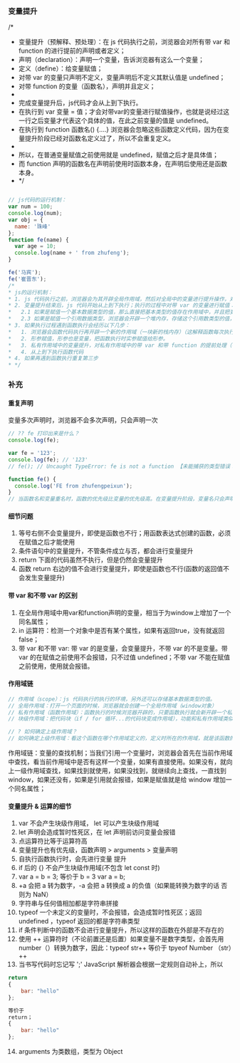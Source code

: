 ### 变量提升

/*
* 变量提升（预解释、预处理）：在 js 代码执行之前，浏览器会对所有带 var 和 function 的进行提前的声明或者定义；
* 声明（declaration）：声明一个变量，告诉浏览器有这么一个变量；
* 定义（define）：给变量赋值；
* 对带 var 的变量只声明不定义，变量声明后不定义其默认值是 undefined；
* 对带 function 的变量（函数名），声明并且定义；
*
* 完成变量提升后，js代码才会从上到下执行。
* 在执行到 var 变量 = 值；才会对带var的变量进行赋值操作，也就是说经过这一行之后变量才代表这个具体的值，在此之前变量的值是 undefined。
* 在执行到 function 函数名() {....} 浏览器会忽略这些函数定义代码，因为在变量提升阶段已经对函数名定义过了，所以不会重复定义。
*
* 所以，在普通变量赋值之前使用就是 undefined，赋值之后才是具体值；
* 而 function 声明的函数名在声明前使用时函数本身，在声明后使用还是函数本身。
* */

```javascript

// js代码的运行机制：
var num = 100;
console.log(num);
var obj = {
  name: '珠峰'
};
function fe(name) {
  var age = 10;
  console.log(name + ' from zhufeng');
}

fe('马宾');
fe('崔晋东');
/*
* js的运行机制：
* 1. js 代码执行之前，浏览器会为其开辟全局作用域，然后对全局中的变量进行提升操作，对带 var 和带 function 进行提前的声明或者定义；
* 2. 变量提升结束后，js 代码开始从上到下执行；执行的过程中对带 var 的变量进行赋值：
*   2.1 如果是赋值一个基本数据类型的值，那么直接把基本类型的值存在作用域中，并且把变量和值关联起来；
*   2.3 如果是赋值一个引用数据类型，浏览器会开辟一个堆内存，存储这个引用数类型的值，然后把这个堆内存的地址赋值给变量（这个时候这个内存地址是存在作用域中的）
* 3. 如果执行过程遇到函数执行会经历以下几步：
*   1. 浏览器会函数代码执行再开辟一个新的作用域（一块新的栈内存）（这解释函数每次执行都是互相独立的，因为每次执行的环境不同）
*   2. 形参赋值，形参也是变量，把函数执行时实参赋值给形参。
*   3. 私有作用域中的变量提升，对私有作用域中的带 var 和带 function 的提前处理（在当前作用域中变量提升）
*   4. 从上到下执行函数代码
* 4. 如果再遇到函数执行重复第三步
* */
```

### 补充

#### 重复声明

变量多次声明时，浏览器不会多次声明，只会声明一次

```javascript
// ?? fe 打印出来是什么？
console.log(fe);

var fe = '123';
console.log(fe); // '123'
// fe(); // Uncaught TypeError: fe is not a function 【未能捕获的类型错误：fe 不是一个函数】

function fe() {
  console.log('FE from zhufengpeixun');
}
// 当函数名和变量重名时，函数的优先级比变量的优先级高。在变量提升阶段，变量名只会声明一次，但是 var fe 先得到undefined，接着因为函数又要赋值，所以 fe 这个变量就被赋值成了函数。所以只要不执行 var fe = '123'时，fe 一直就代表函数。一旦执行过 var fe = '123'，接下来 fe 就代表 '123'
```

#### 细节问题

1. 等号右侧不会变量提升，即使是函数也不行；用函数表达式创建的函数，必须在赋值之后才能使用
2. 条件语句中的变量提升，不管条件成立与否，都会进行变量提升
3. return 下面的代码虽然不执行，但是仍然会变量提升
4. 函数 return 右边的值不会进行变量提升，即使是函数也不行(函数的返回值不会发生变量提升)

#### 带 var 和不带 var 的区别

1. 在全局作用域中用var和function声明的变量，相当于为window上增加了一个同名属性；
2. in 运算符：检测一个对象中是否有某个属性，如果有返回true，没有就返回false；
3. 带 var 和不带 var: 带 var 的是变量，会变量提升，不带 var 的不是变量。带 var 的在赋值之前使用不会报错，只不过值 undefined；不带 var 不能在赋值之前使用，使用就会报错。

#### 作用域链

```javascript
// 作用域（scope）：js 代码执行的执行的环境，另外还可以存储基本数据类型的值。
// 全局作用域：打开一个页面的时候，浏览器就会创建一个全局作用域（window对象）
// 私有作用域（函数作用域）：函数执行的时候浏览器开辟的，只要函数执行就会新开辟一个私有作用域；
// 块级作用域：把代码块（if / for 循环...的代码块变成作用域），功能和私有作用域类似，是 ES6 新增的；

// ? 如何确定上级作用域？
// 如何确定上级作用域：看这个函数在哪个作用域定义的，定义时所在的作用域，就是该函数的上级作用域
```

作用域链：变量的查找机制；当我们引用一个变量时，浏览器会首先在当前作用域中查找，看当前作用域中是否有这样一个变量，如果有直接使用。如果没有，就向上一级作用域查找，如果找到就使用，如果没找到，就继续向上查找，一直找到window，如果还没有，如果是引用就会报错，如果是赋值就是给 window 增加一个同名属性；

#### 变量提升 & 运算的细节

1. var 不会产生块级作用域， let 可以产生块级作用域
2. let 声明会造成暂时性死区，在 let 声明前访问变量会报错
3. 点运算符比等于运算符高
4. 变量提升也有优先级，函数声明 > arguments > 变量声明
5. 自执行函数执行时，会先进行变量 提升
6. if 后的 {} 不会产生块级作用域(不包含 let const 时)
7. var a = b = 3; 等价于 b = 3 var a = b;
8. +a 会把 a 转为数字，-a 会把 a 转换成 a 的负值（如果能转换为数字的话 否则为 NaN）
9. 字符串与任何值相加都是字符串拼接
10. typeof 一个未定义的变量时，不会报错，会造成暂时性死区；返回 undefined ，typeof 返回的都是字符串类型
11. if 条件判断中的函数不会进行变量提升，所以这样的函数在外部是不存在的
12. 使用 ++ 运算符时（不论前置还是后置）如果变量不是数字类型，会首先用 number（）转换为数字，因此：typeof str++ 等价于 tpyeof Number （str）++ 
13. 当书写代码时忘记写 ';' JavaScript 解析器会根据一定规则自动补上，所以
```javascript
return 
{
    bar: "hello"
};

等价于 
return；
{
    bar: "hello"
};
```
14. arguments 为类数组，类型为 Object 